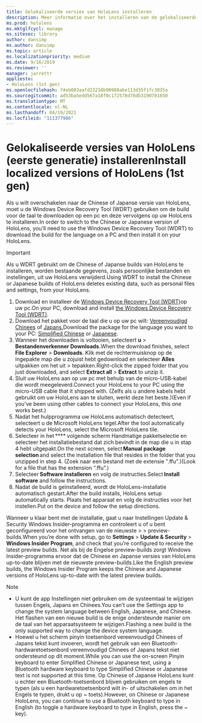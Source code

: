 ```yaml
---
title: Gelokaliseerde versies van HoloLens installeren
description: Meer informatie over het installeren van de gelokaliseerde versies van HoloLens (1e generatie), waaronder Chinese en Japanse versies.
ms.prod: hololens
ms.mktglfcycl: manage
ms.sitesec: library
author: dansimp
ms.author: dansimp
ms.topic: article
ms.localizationpriority: medium
ms.date: 9/16/2019
ms.reviewer: ''
manager: jarrettr
appliesto:
- HoloLens (1st gen)
ms.openlocfilehash: 74eb003aafd23218b90988abe113d35f1fc3035a
ms.sourcegitcommit: ad53ba5edd567a18f0c172578d78db3190701650
ms.translationtype: MT
ms.contentlocale: nl-NL
ms.lasthandoff: 04/19/2021
ms.locfileid: "111377986"
---
```

# <a name="install-localized-versions-of-hololens-1st-gen"></a><span data-ttu-id="cc687-103">Gelokaliseerde versies van HoloLens (eerste generatie) installeren</span><span class="sxs-lookup"><span data-stu-id="cc687-103">Install localized versions of HoloLens (1st gen)</span></span>

<span data-ttu-id="cc687-104">Als u wilt overschakelen naar de Chinese of Japanse versie van HoloLens, moet u de Windows Device Recovery Tool (WDRT) gebruiken om de build voor de taal te downloaden op een pc en deze vervolgens op uw HoloLens te installeren.</span><span class="sxs-lookup"><span data-stu-id="cc687-104">In order to switch to the Chinese or Japanese version of HoloLens, you’ll need to use the Windows Device Recovery Tool (WDRT) to download the build for the language on a PC and then install it on your HoloLens.</span></span>

> [!IMPORTANT]
> <span data-ttu-id="cc687-105">Als u WDRT gebruikt om de Chinese of Japanse builds van HoloLens te installeren, worden bestaande gegevens, zoals persoonlijke bestanden en instellingen, uit uw HoloLens verwijderd.</span><span class="sxs-lookup"><span data-stu-id="cc687-105">Using WDRT to install the Chinese or Japanese builds of HoloLens deletes existing data, such as personal files and settings, from your HoloLens.</span></span> 

1. <span data-ttu-id="cc687-106">Download en installeer de [Windows Device Recovery Tool (WDRT)](https://support.microsoft.com/help/12379)op uw pc.</span><span class="sxs-lookup"><span data-stu-id="cc687-106">On your PC, download and install [the Windows Device Recovery Tool (WDRT)](https://support.microsoft.com/help/12379).</span></span>
1. <span data-ttu-id="cc687-107">Download het pakket voor de taal die u op uw pc wilt: [Vereenvoudigd Chinees](https://aka.ms/hololensdownload-ch) of [Japans.](https://aka.ms/hololensdownload-jp)</span><span class="sxs-lookup"><span data-stu-id="cc687-107">Download the package for the language you want to your PC:  [Simplified Chinese](https://aka.ms/hololensdownload-ch) or [Japanese](https://aka.ms/hololensdownload-jp).</span></span>
1. <span data-ttu-id="cc687-108">Wanneer het downloaden is voltooien, selecteert **u**  >  **Bestandenverkenner Downloads.**</span><span class="sxs-lookup"><span data-stu-id="cc687-108">When the download finishes, select **File Explorer** > **Downloads**.</span></span> <span data-ttu-id="cc687-109">Klik met de rechtermuisknop op de ingepakte map die u zojuist hebt gedownload en selecteer **Alles** uitpakken om het uit  >   tepakken.</span><span class="sxs-lookup"><span data-stu-id="cc687-109">Right-click the zipped folder that you just downloaded, and select **Extract all** > **Extract** to unzip it.</span></span>
1. <span data-ttu-id="cc687-110">Sluit uw HoloLens aan op uw pc met behulp van de micro-USB-kabel die wordt meegeleverd.</span><span class="sxs-lookup"><span data-stu-id="cc687-110">Connect your HoloLens to your PC using the micro-USB cable that it shipped with.</span></span> <span data-ttu-id="cc687-111">(Zelfs als u andere kabels hebt gebruikt om uw HoloLens aan te sluiten, werkt deze het beste.)</span><span class="sxs-lookup"><span data-stu-id="cc687-111">(Even if you've been using other cables to connect your HoloLens, this one works best.)</span></span>
1. <span data-ttu-id="cc687-112">Nadat het hulpprogramma uw HoloLens automatisch detecteert, selecteert u de Microsoft HoloLens tegel.</span><span class="sxs-lookup"><span data-stu-id="cc687-112">After the tool automatically detects your HoloLens, select the Microsoft HoloLens tile.</span></span>
1. <span data-ttu-id="cc687-113">Selecteer in het \*\*\*\* volgende scherm Handmatige pakketselectie en selecteer het installatiebestand dat zich bevindt in de map die u in stap   4 hebt uitgepakt.</span><span class="sxs-lookup"><span data-stu-id="cc687-113">On the next screen, select **Manual package selection** and select the installation file that resides in the folder that you unzipped in step 4.</span></span> <span data-ttu-id="cc687-114">(Zoek naar een bestand met de extensie ".ffu".)</span><span class="sxs-lookup"><span data-stu-id="cc687-114">(Look for a file that has the extension “.ffu”.)</span></span> 
1. <span data-ttu-id="cc687-115">Selecteer **Software installeren** en volg de instructies.</span><span class="sxs-lookup"><span data-stu-id="cc687-115">Select **Install software** and follow the instructions.</span></span> 
1. <span data-ttu-id="cc687-116">Nadat de build is geïnstalleerd, wordt de HoloLens-installatie automatisch gestart.</span><span class="sxs-lookup"><span data-stu-id="cc687-116">After the build installs, HoloLens setup automatically starts.</span></span> <span data-ttu-id="cc687-117">Plaats het apparaat en volg de instructies voor het instellen.</span><span class="sxs-lookup"><span data-stu-id="cc687-117">Put on the device and follow the setup directions.</span></span> 

<span data-ttu-id="cc687-118">Wanneer u klaar bent met de installatie, gaat u naar Instellingen Update & Security Windows Insider-programma en controleert u of u bent geconfigureerd voor het ontvangen van de nieuwste  >    >  preview-builds.</span><span class="sxs-lookup"><span data-stu-id="cc687-118">When you’re done with setup, go to **Settings** > **Update & Security** > **Windows Insider Program**, and check that you’re configured to receive the latest preview builds.</span></span> <span data-ttu-id="cc687-119">Net als bij de Engelse preview-builds zorgt Windows Insider-programma ervoor dat de Chinese en Japanse versies van HoloLens up-to-date blijven met de nieuwste preview-builds.</span><span class="sxs-lookup"><span data-stu-id="cc687-119">Like the English preview builds, the Windows Insider Program keeps the Chinese and Japanese versions of HoloLens up-to-date with the latest preview builds.</span></span>

> [!NOTE]
>  
> - <span data-ttu-id="cc687-120">U kunt de app Instellingen niet gebruiken om de systeemtaal te wijzigen tussen Engels, Japans en Chinees.</span><span class="sxs-lookup"><span data-stu-id="cc687-120">You can’t use the Settings app to change the system language between English, Japanese, and Chinese.</span></span> <span data-ttu-id="cc687-121">Het flashen van een nieuwe build is de enige ondersteunde manier om de taal van het apparaatsysteem te wijzigen.</span><span class="sxs-lookup"><span data-stu-id="cc687-121">Flashing a new build is the only supported way to change the device system language.</span></span>
> - <span data-ttu-id="cc687-122">Hoewel u het scherm pinyin toetsenbord vereenvoudigd Chinees of Japans tekst kunt invoeren, wordt het gebruik van een Bluetooth-hardwaretoetsenbord vereenvoudigd Chinees of Japans tekst niet ondersteund op dit moment.</span><span class="sxs-lookup"><span data-stu-id="cc687-122">While you can use the on-screen Pinyin keyboard to enter Simplified Chinese or Japanese text, using a Bluetooth hardware keyboard to type Simplified Chinese or Japanese text is not supported at this time.</span></span>  <span data-ttu-id="cc687-123">Op Chinese of Japanse HoloLens kunt u echter een Bluetooth-toetsenbord blijven gebruiken om engels te typen (als u een hardwaretoetsenbord wilt in- of uitschakelen om in het Engels te typen, drukt u op ~ toets).</span><span class="sxs-lookup"><span data-stu-id="cc687-123">However, on Chinese or Japanese HoloLens, you can continue to use a Bluetooth keyboard to type in English (to toggle a hardware keyboard to type in English, press the ~ key).</span></span>
